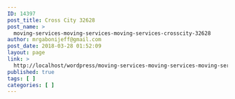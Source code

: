 ```yaml
---
ID: 14397
post_title: Cross City 32628
post_name: >
  moving-services-moving-services-moving-services-crosscity-32628
author: mrgabonijeff@gmail.com
post_date: 2018-03-28 01:52:09
layout: page
link: >
  http://localhost/wordpress/moving-services-moving-services-moving-services-crosscity-32628/
published: true
tags: [ ]
categories: [ ]
---
```

